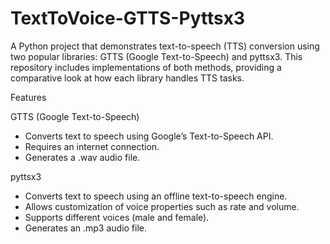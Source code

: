 # TextToVoice-GTTS-Pyttsx3
A Python project that demonstrates text-to-speech (TTS) conversion using two popular libraries: GTTS (Google Text-to-Speech) and pyttsx3. This repository includes implementations of both methods, providing a comparative look at how each library handles TTS tasks.
 
  Features
  
  GTTS (Google Text-to-Speech)
  * Converts text to speech using Google’s Text-to-Speech API.
  * Requires an internet connection.
  * Generates a .wav audio file.

  pyttsx3
  * Converts text to speech using an offline text-to-speech engine.
  * Allows customization of voice properties such as rate and volume.
  * Supports different voices (male and female).
  * Generates an .mp3 audio file.

